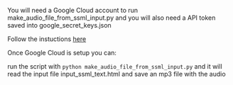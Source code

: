
You will need a Google Cloud account to run make_audio_file_from_ssml_input.py
and you will also need a API token saved into google_secret_keys.json

Follow the instuctions [here](https://codelabs.developers.google.com/codelabs/cloud-text-speech-python3#7)

Once Google Cloud is setup you can:

run the script with ```python make_audio_file_from_ssml_input.py``` and it will
read the input file input_ssml_text.html and save an mp3 file with the audio